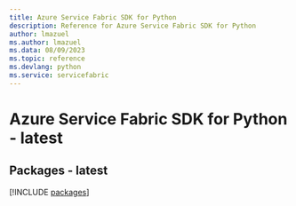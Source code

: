 ```yaml
---
title: Azure Service Fabric SDK for Python
description: Reference for Azure Service Fabric SDK for Python
author: lmazuel
ms.author: lmazuel
ms.data: 08/09/2023
ms.topic: reference
ms.devlang: python
ms.service: servicefabric
---
```

# Azure Service Fabric SDK for Python - latest
## Packages - latest
[!INCLUDE [packages](service-fabric-index.md)]